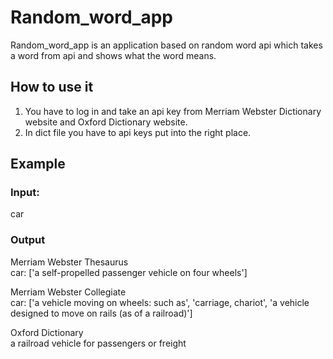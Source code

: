 # Random_word_app
Random_word_app is an application based on random word api which takes a word from api and shows what the word means.

## How to use it
1. You have to log in and take an api key from Merriam Webster Dictionary website and Oxford Dictionary website.
2. In dict file you have to api keys put into the right place.

## Example
### Input:
car
### Output
Merriam Webster Thesaurus  
car: ['a self-propelled passenger vehicle on four wheels']

Merriam Webster Collegiate  
car: ['a vehicle moving on wheels: such as', 'carriage, chariot', 'a vehicle designed to move on rails (as of a railroad)']

Oxford Dictionary  
a railroad vehicle for passengers or freight
